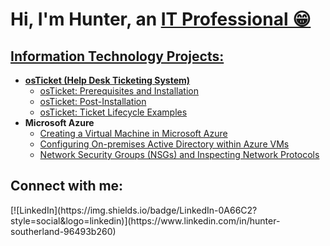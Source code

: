 <h1>Hi, I'm Hunter, an <a href="https://www.linkedin.com/in/hunter-southerland-96493b260/"> IT Professional 😁</h1>

<h2>Information Technology Projects:</h2>

- <b>osTicket (Help Desk Ticketing System)</b>
  - [osTicket: Prerequisites and Installation](https://github.com/hsoutherland/osticket-prereqs)
  - [osTicket: Post-Installation](https://github.com/hsoutherland/post-install-config)
  - [osTicket: Ticket Lifecycle Examples](https://github.com/hsoutherland/ticket-lifecycle)
- <b>Microsoft Azure</b>
  - [Creating a Virtual Machine in Microsoft Azure](https://github.com/hsoutherland/azure-vm)
  - [Configuring On-premises Active Directory within Azure VMs](https://github.com/hsoutherland/configure-ad)
  - [Network Security Groups (NSGs) and Inspecting Network Protocols](https://github.com/hsoutherland/azure-network-protocols)
 
<h2>Connect with me:</h2>
[![LinkedIn](https://img.shields.io/badge/LinkedIn-0A66C2?style=social&logo=linkedin)](https://www.linkedin.com/in/hunter-southerland-96493b260)
